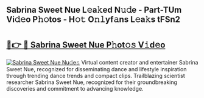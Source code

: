 ## Sabrina Sweet Nue L𝚎a𝚔ed N𝚞𝚍e - Part-TUm Vi𝚍𝚎o P𝚑𝚘tos - H𝚘𝚝 O𝚗𝚕yf𝚊ns L𝚎a𝚔s tFSn2

# <h2><a href="http://kfaa0o.oniu.top/?m=Sabrina+Sweet+Nue">🔗👉 🔴 Sabrina Sweet Nue P𝚑ot𝚘𝚜 V𝚒d𝚎o</a></h2>

[![Sabrina Sweet Nue Nu𝚍e𝚜](https://i.imgur.com/0qMVB7G.gif)](http://kfaa0o.oniu.top/?m=Sabrina+Sweet+Nue)
Virtual content creator and entertainer Sabrina Sweet Nue, recognized for disseminating dance and lifestyle inspiration through trending dance trends and compact clips. Trailblazing scientist researcher Sabrina Sweet Nue, recognized for their groundbreaking discoveries and commitment to advancing knowledge.  
